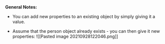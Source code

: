 **General Notes:**
* You can add new properties to an existing object by simply giving it a value.

* Assume that the person object already exists - you can then give it new properties: ![[Pasted image 20210928122046.png]] 